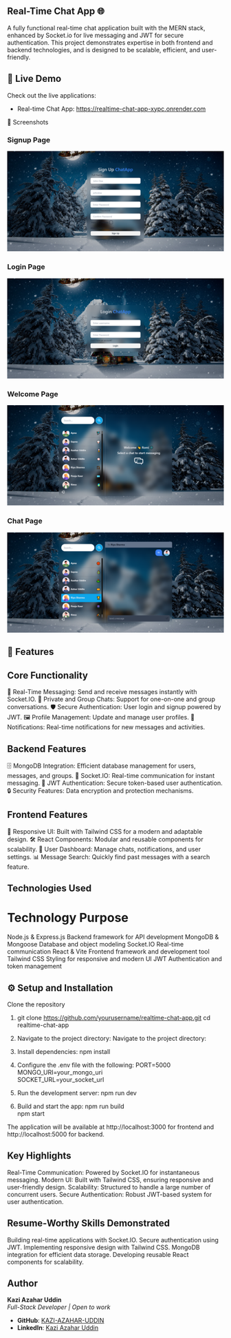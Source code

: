 ##  Real-Time Chat App 🌐

A fully functional real-time chat application built with the MERN stack, enhanced by Socket.io for live messaging and JWT for secure authentication. This project demonstrates expertise in both frontend and backend technologies, and is designed to be scalable, efficient, and user-friendly.

## 🎉 Live Demo

Check out the live applications:
- Real-time Chat App: https://realtime-chat-app-xypc.onrender.com

🌌 Screenshots

### Signup Page
![Signup Page](/frontend/public/signup-page.png)

### Login Page
![Login Page](/frontend/public/login-page.png)

### Welcome Page
![Welcome Page](/frontend/public/welcome-page.png)

### Chat Page
![Chat Page](/frontend/public/chat-page.png)

## 🚀 Features

## Core Functionality
🚀 Real-Time Messaging: Send and receive messages instantly with Socket.IO.
👥 Private and Group Chats: Support for one-on-one and group conversations.
🛡️ Secure Authentication: User login and signup powered by JWT.
🖼️ Profile Management: Update and manage user profiles.
🔔 Notifications: Real-time notifications for new messages and activities.

## Backend Features
🗄️ MongoDB Integration: Efficient database management for users, messages, and groups.
🚀 Socket.IO: Real-time communication for instant messaging.
🔑 JWT Authentication: Secure token-based user authentication.
🔒 Security Features: Data encryption and protection mechanisms.

## Frontend Features
🎨 Responsive UI: Built with Tailwind CSS for a modern and adaptable design.
🛠️ React Components: Modular and reusable components for scalability.
👑 User Dashboard: Manage chats, notifications, and user settings.
📊 Message Search: Quickly find past messages with a search feature.

## Technologies Used
# Technology	           Purpose
Node.js & Express.js	  Backend framework for API development
MongoDB & Mongoose	      Database and object modeling
Socket.IO	              Real-time communication
React & Vite	          Frontend framework and development tool
Tailwind CSS	          Styling for responsive and modern UI
JWT	                      Authentication and token management



## ⚙️ Setup and Installation
Clone the repository

1. git clone https://github.com/yourusername/realtime-chat-app.git
cd realtime-chat-app

2. Navigate to the project directory:
Navigate to the project directory:

3. Install dependencies:
npm install  

4. Configure the .env file with the following:
PORT=5000  
MONGO_URI=your_mongo_uri  
SOCKET_URL=your_socket_url  

5. Run the development server:
npm run dev  

6. Build and start the app:
npm run build  
npm start  

The application will be available at http://localhost:3000 for frontend and http://localhost:5000 for backend.


## Key Highlights
Real-Time Communication: Powered by Socket.IO for instantaneous messaging.
Modern UI: Built with Tailwind CSS, ensuring responsive and user-friendly design.
Scalability: Structured to handle a large number of concurrent users.
Secure Authentication: Robust JWT-based system for user authentication.

## Resume-Worthy Skills Demonstrated
Building real-time applications with Socket.IO.
Secure authentication using JWT.
Implementing responsive design with Tailwind CSS.
MongoDB integration for efficient data storage.
Developing reusable React components for scalability.

## Author
**Kazi Azahar Uddin**  
*Full-Stack Developer | Open to work*  

- **GitHub**: [KAZI-AZAHAR-UDDIN](https://github.com/KAZI-AZAHAR-UDDIN)  
- **LinkedIn**: [Kazi Azahar Uddin](https://www.linkedin.com/in/kazi-azahar-uddin-8b879b205/)  



